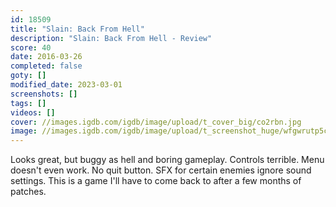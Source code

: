 ```yaml
---
id: 18509
title: "Slain: Back From Hell"
description: "Slain: Back From Hell - Review"
score: 40
date: 2016-03-26
completed: false
goty: []
modified_date: 2023-03-01
screenshots: []
tags: []
videos: []
cover: //images.igdb.com/igdb/image/upload/t_cover_big/co2rbn.jpg
image: //images.igdb.com/igdb/image/upload/t_screenshot_huge/wfgwrutp5cmuipfzybhx.jpg
---
```

Looks great, but buggy as hell and boring gameplay. Controls terrible. Menu doesn't even work. No quit button. SFX for certain enemies ignore sound settings. This is a game I'll have to come back to after a few months of patches.